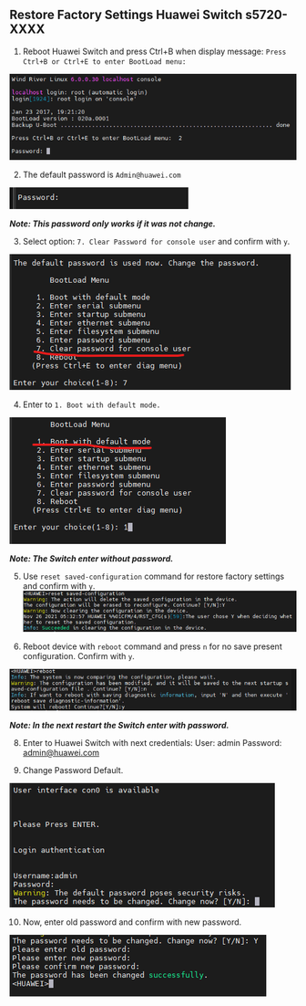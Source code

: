 Restore Factory Settings Huawei Switch s5720-XXXX
---

1. Reboot Huawei Switch and press Ctrl+B when display message: `Press Ctrl+B or Ctrl+E to enter BootLoad menu: `

  ![png](./images/7.recovery_mode.png)

2. The default password is `Admin@huawei.com`

  ![png](./images/8.password.png)

  ***Note: This password only works if it was not change.***

3. Select option: `7. Clear Password for console user` and confirm with `y`.

  ![png](./images/9.clearpassword.png)

4. Enter to `1. Boot with default mode.`

  ![png](./images/10.bootdefault.png)


  ***Note: The Switch enter without password.***

5. Use `reset saved-configuration` command for restore factory settings and confirm with `y`.
  ![png](./images/11.resetsevedconfig.png)


6. Reboot device with `reboot` command and press `n` for no save present configuration. Confirm with `y`.

  ![png](./images/12.rebootdevice.png)

***Note: In the next restart the Switch enter with password.***

8. Enter to Huawei Switch with next credentials:
        User: admin
        Password: admin@huawei.com

9. Change Password Default.

  ![png](./images/12.changepassworddefault.png)


10. Now, enter old password and confirm with new password.

  ![png](./images/13.changeoldpassword.png)
